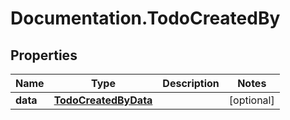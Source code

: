# Documentation.TodoCreatedBy

## Properties

Name | Type | Description | Notes
------------ | ------------- | ------------- | -------------
**data** | [**TodoCreatedByData**](TodoCreatedByData.md) |  | [optional] 


